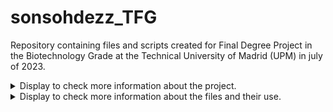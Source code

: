 # sonsohdezz_TFG
Repository containing files and scripts created for Final Degree Project in the Biotechnology Grade at the Technical University of Madrid (UPM) in july of 2023.

<details>

<summary>  Display to check more information about the project. </summary>

#### Title
> Evaluation of human gut microbiome taxonomic progiles derived from the eggNOG-mapper functional annotation tool. 
#### Author
> Sonsoles Hernández Piñel
#### Tutors
> - Carlos Pérez Cantalapiedra
> - Joaquín Giner Lamia
#### Institution
> [Technical University of Madrid (UPM)](https://www.upm.es/internacional)
#### Collaborating Institution
> [Centre for Biotechnology and Plant Genomics (CBGP)](https://www.cbgp.upm.es/index.php/en/about-us)

  
</details>



<details>

<summary> Display to check more information about the files and their use. </summary>

#### 

| File  | Description |
| ------------- | ------------- |
| `contigs.py`  | Genome fragmentation script, which uses as parameters the desired contig size (in bp) and the desired displacement window size (in bp), and returns a fasta file with the contigs created.  |
| `eggnog_phyloseq.py`  | Transformation script that creates the three required input files in phyloseq from the taxonomic annotation file obtained with eggNOG-mapper.  |
| `lineage.py`  | Script that generates a table with the taxonomies of a metagenomic sample from the functional annotation file obtained with eggNOG-mapper.|
| `motus_phyloseq.py`  | Transformation script that creates the three required input files in phyloseq from the taxonomic annotation file obtained with mOTUs v3.|
| `phyloseq.R` | Script that generates the graphs of interest for the analysis of taxonomic results obtained with functional analysis tools, such as eggNOG-mapper or mOTUs v3. |


</details>


 
